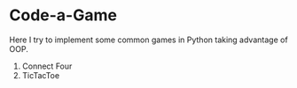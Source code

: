 # Code-a-Game
Here I try to implement some common games in Python taking advantage of OOP.

1. Connect Four
2. TicTacToe
